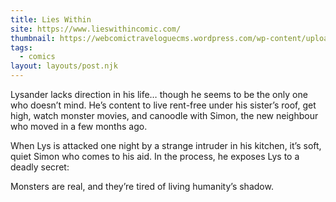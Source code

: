 ```yaml
---
title: Lies Within
site: https://www.lieswithincomic.com/
thumbnail: https://webcomictraveloguecms.wordpress.com/wp-content/uploads/2024/02/hubbox_lies_within.png
tags:
  - comics
layout: layouts/post.njk
---
```


Lysander lacks direction in his life… though he seems to be the only one who doesn’t mind. He’s content to live rent-free under his sister’s roof, get high, watch monster movies, and canoodle with Simon, the new neighbour who moved in a few months ago. 

When Lys is attacked one night by a strange intruder in his kitchen, it’s soft, quiet Simon who comes to his aid. In the process, he exposes Lys to a deadly secret:

Monsters are real, and they’re tired of living humanity’s shadow.